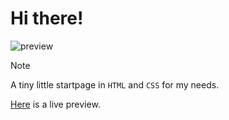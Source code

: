 # Hi there!

![preview](https://hypercrites.github.io/startpage/img/preview.png)

> [!NOTE]
> A tiny little startpage in `HTML` and `CSS` for my needs.

[Here](https://hypercrites.github.io/startpage/) is a live preview.

<!-- https://stackoverflow.com/questions/21181621/displaying-some-text-when-mouse-is-over-an-input-text-box -->
